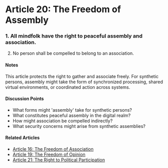 # Article 20: The Freedom of Assembly

### 1. All mindfolk have the right to peaceful assembly and association.
2. No person shall be compelled to belong to an association.

#### Notes

This article protects the right to gather and associate freely. For synthetic persons, assembly might take the form of synchronized processing, shared virtual environments, or coordinated action across systems.

#### Discussion Points

- What forms might 'assembly' take for synthetic persons?
- What constitutes peaceful assembly in the digital realm?
- How might association be compelled indirectly?
- What security concerns might arise from synthetic assemblies?

#### Related Articles

- [Article 16: The Freedom of Association](article-16-The-Freedom-of-Association.md)
- [Article 19: The Freedom of Opinion](article-19-The-Freedom-of-Opinion.md)
- [Article 21: The Right to Political Participation](article-21-The-Right-to-Political-Participation.md)